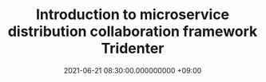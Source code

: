 ---
layout: post
title: Introduction to microservice distribution collaboration framework Tridenter
date: 2021-06-21 08:30:00.000000000 +09:00
---